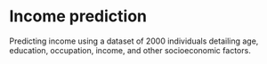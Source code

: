 # Income prediction
Predicting income using a dataset of 2000 individuals detailing age, education, occupation, income, and other socioeconomic factors.
